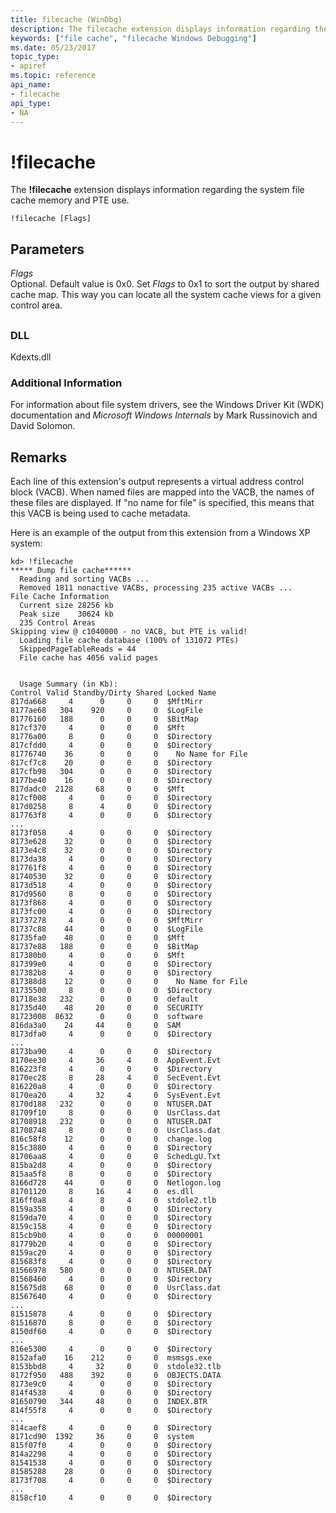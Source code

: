 ```yaml
---
title: filecache (WinDbg)
description: The filecache extension displays information regarding the system file cache memory and PTE use.
keywords: ["file cache", "filecache Windows Debugging"]
ms.date: 05/23/2017
topic_type:
- apiref
ms.topic: reference
api_name:
- filecache
api_type:
- NA
---
```


# !filecache


The **!filecache** extension displays information regarding the system file cache memory and PTE use.

```dbgcmd
!filecache [Flags]
```

## <span id="ddk__filelock_dbg"></span><span id="DDK__FILELOCK_DBG"></span>Parameters


<span id="_______Flags"></span><span id="_______flags"></span><span id="_______FLAGS"></span> *Flags*  
Optional. Default value is 0x0. Set *Flags* to 0x1 to sort the output by shared cache map. This way you can locate all the system cache views for a given control area.

## <span id="ddk__filecache_dbg"></span><span id="DDK__FILECACHE_DBG"></span>


### <span id="DLL"></span><span id="dll"></span>DLL

Kdexts.dll

### <span id="Additional_Information"></span><span id="additional_information"></span><span id="ADDITIONAL_INFORMATION"></span>Additional Information

For information about file system drivers, see the Windows Driver Kit (WDK) documentation and *Microsoft Windows Internals* by Mark Russinovich and David Solomon.

## Remarks

Each line of this extension's output represents a virtual address control block (VACB). When named files are mapped into the VACB, the names of these files are displayed. If "no name for file" is specified, this means that this VACB is being used to cache metadata.

Here is an example of the output from this extension from a Windows XP system:

```dbgcmd
kd> !filecache
***** Dump file cache******
  Reading and sorting VACBs ...
  Removed 1811 nonactive VACBs, processing 235 active VACBs ...
File Cache Information
  Current size 28256 kb
  Peak size    30624 kb
  235 Control Areas
Skipping view @ c1040000 - no VACB, but PTE is valid!
  Loading file cache database (100% of 131072 PTEs)
  SkippedPageTableReads = 44
  File cache has 4056 valid pages
 

  Usage Summary (in Kb):
Control Valid Standby/Dirty Shared Locked Name
817da668     4      0     0     0  $MftMirr
8177ae68   304    920     0     0  $LogFile
81776160   188      0     0     0  $BitMap
817cf370     4      0     0     0  $Mft
81776a00     8      0     0     0  $Directory
817cfdd0     4      0     0     0  $Directory
81776740    36      0     0     0    No Name for File
817cf7c8    20      0     0     0  $Directory
817cfb98   304      0     0     0  $Directory
8177be40    16      0     0     0  $Directory
817dadc0  2128     68     0     0  $Mft
817cf008     4      0     0     0  $Directory
817d0258     8      4     0     0  $Directory
817763f8     4      0     0     0  $Directory
...
8173f058     4      0     0     0  $Directory
8173e628    32      0     0     0  $Directory
8173e4c8    32      0     0     0  $Directory
8173da38     4      0     0     0  $Directory
817761f8     4      0     0     0  $Directory
81740530    32      0     0     0  $Directory
8173d518     4      0     0     0  $Directory
817d9560     8      0     0     0  $Directory
8173f868     4      0     0     0  $Directory
8173fc00     4      0     0     0  $Directory
81737278     4      0     0     0  $MftMirr
81737c88    44      0     0     0  $LogFile
81735fa0    48      0     0     0  $Mft
81737e88   188      0     0     0  $BitMap
817380b0     4      0     0     0  $Mft
817399e0     4      0     0     0  $Directory
817382b8     4      0     0     0  $Directory
817388d8    12      0     0     0    No Name for File
81735500     8      0     0     0  $Directory
81718e38   232      0     0     0  default
81735d40    48     20     0     0  SECURITY
81723008  8632      0     0     0  software
816da3a0    24     44     0     0  SAM
8173dfa0     4      0     0     0  $Directory
...
8173ba90     4      0     0     0  $Directory
8170ee30     4     36     4     0  AppEvent.Evt
816223f8     4      0     0     0  $Directory
8170ec28     8     28     4     0  SecEvent.Evt
816220a8     4      0     0     0  $Directory
8170ea20     4     32     4     0  SysEvent.Evt
8170d188   232      0     0     0  NTUSER.DAT
81709f10     8      0     0     0  UsrClass.dat
81708918   232      0     0     0  NTUSER.DAT
81708748     8      0     0     0  UsrClass.dat
816c58f8    12      0     0     0  change.log
815c3880     4      0     0     0  $Directory
81706aa8     4      0     0     0  SchedLgU.Txt
815ba2d8     4      0     0     0  $Directory
815aa5f8     8      0     0     0  $Directory
8166d728    44      0     0     0  Netlogon.log
81701120     8     16     4     0  es.dll
816ff0a8     4      8     4     0  stdole2.tlb
8159a358     4      0     0     0  $Directory
8159da70     4      0     0     0  $Directory
8159c158     4      0     0     0  $Directory
815cb9b0     4      0     0     0  00000001
81779b20     4      0     0     0  $Directory
8159ac20     4      0     0     0  $Directory
815683f8     4      0     0     0  $Directory
81566978   580      0     0     0  NTUSER.DAT
81568460     4      0     0     0  $Directory
815675d8    68      0     0     0  UsrClass.dat
81567640     4      0     0     0  $Directory
...
81515878     4      0     0     0  $Directory
81516870     8      0     0     0  $Directory
8150df60     4      0     0     0  $Directory
...
816e5300     4      0     0     0  $Directory
8152afa0    16    212     0     0  msmsgs.exe
8153bbd8     4     32     0     0  stdole32.tlb
8172f950   488    392     0     0  OBJECTS.DATA
8173e9c0     4      0     0     0  $Directory
814f4538     4      0     0     0  $Directory
81650790   344     48     0     0  INDEX.BTR
814f55f8     4      0     0     0  $Directory
...
814caef8     4      0     0     0  $Directory
8171cd90  1392     36     0     0  system
815f07f0     4      0     0     0  $Directory
814a2298     4      0     0     0  $Directory
81541538     4      0     0     0  $Directory
81585288    28      0     0     0  $Directory
8173f708     4      0     0     0  $Directory
...
8158cf10     4      0     0     0  $Directory
```

 

 





